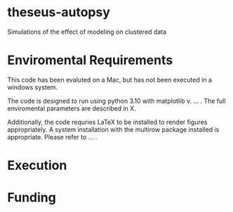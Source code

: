 # theseus-autopsy

Simulations of the effect of modeling on clustered data 

# Enviromental Requirements

This code has been evaluted on a Mac, but has not been executed in a windows system. 

The code is designed to run using python 3.10 with matplotlib v. ... . The full enviromental parameters are described in X. 

Additionally, the code requries LaTeX to be installed to render figures appropriately. A system installation with the multirow package installed is appropriate. Please refer to ... . 

# Execution

# Funding